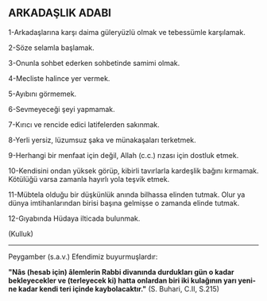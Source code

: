 ## ARKADAŞLIK ADABI

1-Arkadaşlarına karşı daima güleryüzlü olmak ve tebessümle karşılamak.

2-Söze selamla başlamak.

3-Onunla sohbet ederken sohbetinde samimi olmak.

4-Mecliste halince yer vermek.

5-Ayıbını görmemek.

6-Sevmeyeceği şeyi yapmamak.

7-Kırıcı ve rencide edici latifelerden sakınmak.

8-Yerli yersiz, lüzumsuz şaka ve münakaşaları terketmek.

9-Herhangi bir menfaat için değil, Allah (c.c.) rızası için dostluk etmek.

10-Kendisini ondan yüksek görüp, kibirli tavırlarla kardeşlik bağını kırmamak. Kötülüğü varsa zamanla hayırlı yola teşvik etmek.

11-Mübtela olduğu bir düşkünlük anında bil­hassa elinden tutmak. Olur ya dünya imtihanla­rından birisi başına gelmişse o zamanda elinde tutmak.

12-Gıyabında Hüdaya ilticada bulunmak.

(Kulluk)

<hr>

Peygamber (s.a.v.) Efendimiz buyurmuşlardır:

**"Nâs (hesab için) âlemlerin Rabbi divanında durdukları gün o kadar bekleyecekler ve (terleye­cek ki) hatta onlardan biri iki kulağının yarı yeni­ne kadar kendi teri içinde kaybolacaktır."** (S. Buhari, C.II, S.215)
